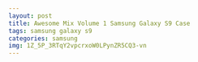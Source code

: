 ```yaml
---
layout: post
title: Awesome Mix Volume 1 Samsung Galaxy S9 Case
tags: samsung galaxy s9
categories: samsung
img: 1Z_5P_3RTqY2vpcrxoW0LPynZR5CQ3-vn
---
```

